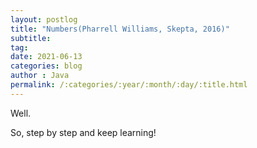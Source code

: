 ```yaml
---
layout: postlog
title: "Numbers(Pharrell Williams, Skepta, 2016)"
subtitle:
tag:
date: 2021-06-13
categories: blog
author : Java
permalink: /:categories/:year/:month/:day/:title.html
---
```


Well.
    

So, step by step and keep learning!
